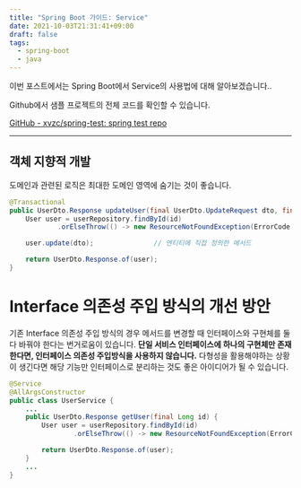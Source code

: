 ```yaml
---
title: "Spring Boot 가이드: Service"
date: 2021-10-03T21:31:41+09:00
draft: false
tags:
  - spring-boot
  - java
---
```

이번 포스트에서는 Spring Boot에서 Service의 사용법에 대해 알아보겠습니다..
<!--more-->

Github에서 샘플 프로젝트의 전체 코드를 확인할 수 있습니다.

[GitHub - xvzc/spring-test: spring test repo](https://github.com/xvzc/spring-test)

---

## 객체 지향적 개발

도메인과 관련된 로직은 최대한 도메인 영역에 숨기는 것이 좋습니다.

```java
@Transactional
public UserDto.Response updateUser(final UserDto.UpdateRequest dto, final Long id) {
    User user = userRepository.findById(id)
            .orElseThrow(() -> new ResourceNotFoundException(ErrorCode.USER_NOT_FOUND));

    user.update(dto);               // 엔티티에 직접 정의한 메서드

    return UserDto.Response.of(user);
}
```

# Interface 의존성 주입 방식의 개선 방안

기존 Interface 의존성 주입 방식의 경우 메서드를 변경할 때 인터페이스와 구현체를 둘다 바꿔야 한다는 번거로움이 있습니다. **단일 서비스 인터페이스에 하나의 구현체만 존재한다면, 인터페이스 의존성 주입방식을 사용하지 않습니다.** 다형성을 활용해야하는 상황이 생긴다면 해당 기능만 인터페이스로 분리하는 것도 좋은 아이디어가 될 수 있습니다.

```java
@Service
@AllArgsConstructor
public class UserService {
	...
    public UserDto.Response getUser(final Long id) {
        User user = userRepository.findById(id)
                .orElseThrow(() -> new ResourceNotFoundException(ErrorCode.USER_NOT_FOUND));

        return UserDto.Response.of(user);
    }
	...
}
```